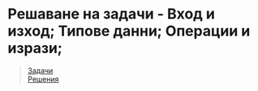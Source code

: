 # Решаване на задачи - Вход и изход; Типове данни; Операции и изрази;

> [Задачи](https://github.com/Mart0GD/Introduction-To-Programming-FMI-2025-2026/blob/main/week_03/problems.md)  
> [Решения](https://www.youtube.com/watch?v=xvFZjo5PgG0)




